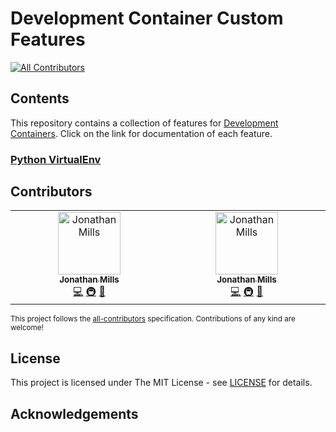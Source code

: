 # Development Container Custom Features

[![All Contributors](https://img.shields.io/github/all-contributors/itsalljustdata/devcontainers-custom-features?color=ee8449&style=flat-square)](#contributors)

## Contents

This repository contains a collection of features for [Development Containers](https://containers.dev). Click on the link for documentation of each feature.

### [Python VirtualEnv](src/python-virtualenv/README.md)


## Contributors

<!-- ALL-CONTRIBUTORS-LIST:START - Do not remove or modify this section -->
<!-- prettier-ignore-start -->
<!-- markdownlint-disable -->
<table>
  <tbody>
    <tr>
      <td align="center" valign="top" width="14.28%"><a href="https://github.com/itsalljustdata"><img src="https://avatars.githubusercontent.com/u/40585882?v=4?s=100" width="100px;" alt="Jonathan Mills"/><br /><sub><b>Jonathan Mills</b></sub></a><br /><a href="https://github.com/itsalljustdata/devcontainers-custom-features/commits?author=itsalljustdata" title="Code">💻</a> <a href="#infra-itsalljustdata" title="Infrastructure (Hosting, Build-Tools, etc)">🚇</a> <a href="https://github.com/itsalljustdata/devcontainers-custom-features/commits?author=itsalljustdata" title="Documentation">📖</a></td>
      <td align="center" valign="top" width="14.28%"><a href="https://github.com/JonMills-MRWA"><img src="https://avatars.githubusercontent.com/u/127457028?v=4?s=100" width="100px;" alt="Jonathan Mills"/><br /><sub><b>Jonathan Mills</b></sub></a><br /><a href="https://github.com/itsalljustdata/devcontainers-custom-features/commits?author=JonMills-MRWA" title="Code">💻</a> <a href="#infra-JonMills-MRWA" title="Infrastructure (Hosting, Build-Tools, etc)">🚇</a> <a href="https://github.com/itsalljustdata/devcontainers-custom-features/commits?author=JonMills-MRWA" title="Documentation">📖</a></td>
    </tr>
  </tbody>
</table>

<!-- markdownlint-restore -->
<!-- prettier-ignore-end -->

<!-- ALL-CONTRIBUTORS-LIST:END -->

<small>This project follows the [all-contributors](https://allcontributors.org) specification.
Contributions of any kind are welcome! </small>

## License

This project is licensed under The MIT License - see [LICENSE](LICENSE) for details.

## Acknowledgements
